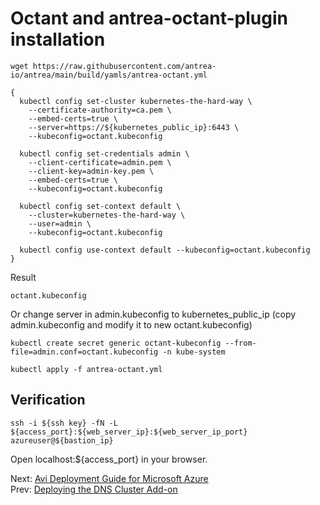# Octant and antrea-octant-plugin installation
```
wget https://raw.githubusercontent.com/antrea-io/antrea/main/build/yamls/antrea-octant.yml
```
```
{
  kubectl config set-cluster kubernetes-the-hard-way \
    --certificate-authority=ca.pem \
    --embed-certs=true \
    --server=https://${kubernetes_public_ip}:6443 \
    --kubeconfig=octant.kubeconfig

  kubectl config set-credentials admin \
    --client-certificate=admin.pem \
    --client-key=admin-key.pem \
    --embed-certs=true \
    --kubeconfig=octant.kubeconfig

  kubectl config set-context default \
    --cluster=kubernetes-the-hard-way \
    --user=admin \
    --kubeconfig=octant.kubeconfig

  kubectl config use-context default --kubeconfig=octant.kubeconfig
}
```
Result
```
octant.kubeconfig
```
Or change server in admin.kubeconfig to kubernetes_public_ip (copy admin.kubeconfig and modify it to new octant.kubeconfig)
```
kubectl create secret generic octant-kubeconfig --from-file=admin.conf=octant.kubeconfig -n kube-system
```
```
kubectl apply -f antrea-octant.yml
```
## Verification
```
ssh -i ${ssh key} -fN -L ${access_port}:${web_server_ip}:${web_server_ip_port} azureuser@${bastion_ip}
```
Open localhost:${access_port} in your browser.

Next: [Avi Deployment Guide for Microsoft Azure](https://github.com/Nagi-masashi/kubernetes/blob/main/docs/12-Avi%20Deployment%20Guide%20for%20Microsoft%20Azure.md)  
Prev: [Deploying the DNS Cluster Add-on](https://github.com/Nagi-masashi/kubernetes/blob/main/docs/10-Deploying%20the%20DNS%20Cluster%20Add-on.md)
